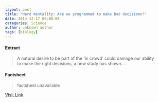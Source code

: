 ```yaml
---
layout: post
title: "Herd mentality: Are we programmed to make bad decisions?"
date: 2014-12-17 00:00:04
categories: Science
author: unknown author
tags: [biology]
---
```



#### Extract
>A natural desire to be part of the 'in crowd' could damage our ability to make the right decisions, a new study has shown....

#### Factsheet
>factsheet unavailable

[Visit Link](http://phys.org/news337975902.html)


